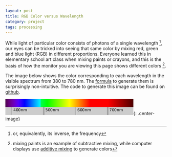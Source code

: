 ```yaml
---
layout: post
title: RGB Color versus Wavelength
category: project
tags: processing
---
```


While light of particular color consists of photons of a single wavelength
[^1], our eyes can be tricked into seeing that same color by mixing red, green
and blue light (RGB) in different proportions.  Everyone learned this in elementary
school art class when mixing paints or crayons, and this is the basis of
how the monitor you are viewing this page shows different colors [^2].

The image below shows the color corresponding to each wavelength in the visible
spectrum from 380 to 780 nm.  The
[formula](http://www.physics.sfasu.edu/astro/color/spectra.html) to generate
them is surprisingly non-intuitive.  The code to generate this image can be found on
[github](https://github.com/contractdesign/code-examples/blob/master/processing/spectrum_vs_wavelength.pde).

![spectrum](/assets/spectrum/spectrum.png){: .center-image}


[^1]: or, equivalently, its inverse, the frequency

[^2]: mixing paints is an example of subtractive mixing, while computer displays use [additive mixing](http://www.colorbasics.com/AdditiveSubtractiveColors/) to generate colors

